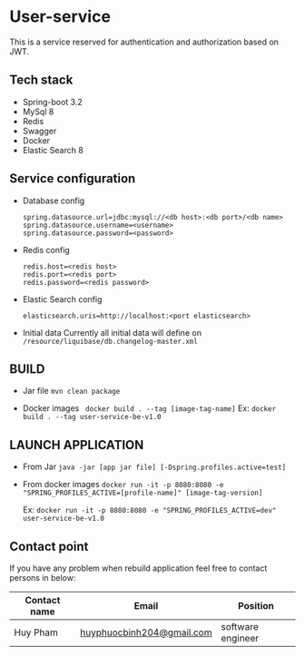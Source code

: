 # User-service
This is a service reserved for authentication and authorization based on JWT.

## Tech stack
- Spring-boot 3.2
- MySql 8
- Redis
- Swagger
- Docker
- Elastic Search 8

## Service configuration
- Database config
    ```
    spring.datasource.url=jdbc:mysql://<db host>:<db port>/<db name>
    spring.datasource.username=<username>
    spring.datasource.password=<password>
    ```

- Redis config
    ```
    redis.host=<redis host>
    redis.port=<redis port>
    redis.password=<redis password>
    ```
- Elastic Search config
    ```
    elasticsearch.uris=http://localhost:<port elasticsearch>
    ```

- Initial data
    Currently all initial data will define on `/resource/liquibase/db.changelog-master.xml`


## BUILD
-  Jar file
```mvn clean package```

- Docker images
``` docker build . --tag [image-tag-name]```
    Ex: ```docker build . --tag user-service-be-v1.0```

## LAUNCH APPLICATION
- From Jar
```java -jar [app jar file] [-Dspring.profiles.active=test]```

-  From docker images
```docker run -it -p 8080:8080 -e "SPRING_PROFILES_ACTIVE=[profile-name]" [image-tag-version]```

    Ex: ```docker run -it -p 8080:8080 -e "SPRING_PROFILES_ACTIVE=dev" user-service-be-v1.0```


## Contact point
If you have any problem when rebuild application feel free to contact persons in below:

| Contact name | Email | Position |
| ---         | ---   | ---      |
| Huy Pham    | huyphuocbinh204@gmail.com  | software engineer |
